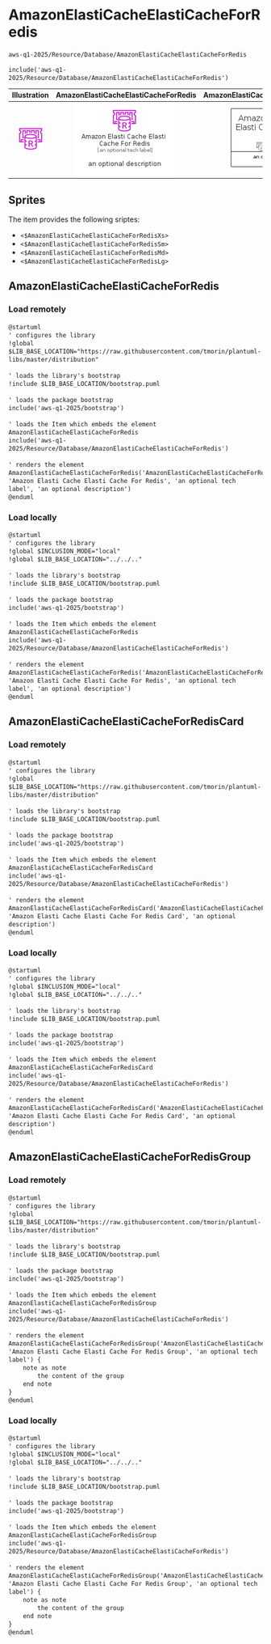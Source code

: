# AmazonElastiCacheElastiCacheForRedis


```text
aws-q1-2025/Resource/Database/AmazonElastiCacheElastiCacheForRedis
```

```text
include('aws-q1-2025/Resource/Database/AmazonElastiCacheElastiCacheForRedis')
```



| Illustration | AmazonElastiCacheElastiCacheForRedis | AmazonElastiCacheElastiCacheForRedisCard | AmazonElastiCacheElastiCacheForRedisGroup |
| :---: | :---: | :---: | :---: |
| ![illustration for Illustration](../../../aws-q1-2025/Resource/Database/AmazonElastiCacheElastiCacheForRedis.png) | ![illustration for AmazonElastiCacheElastiCacheForRedis](../../../aws-q1-2025/Resource/Database/AmazonElastiCacheElastiCacheForRedis.Local.png) | ![illustration for AmazonElastiCacheElastiCacheForRedisCard](../../../aws-q1-2025/Resource/Database/AmazonElastiCacheElastiCacheForRedisCard.Local.png) | ![illustration for AmazonElastiCacheElastiCacheForRedisGroup](../../../aws-q1-2025/Resource/Database/AmazonElastiCacheElastiCacheForRedisGroup.Local.png) |



## Sprites
The item provides the following sriptes:

- `<$AmazonElastiCacheElastiCacheForRedisXs>`
- `<$AmazonElastiCacheElastiCacheForRedisSm>`
- `<$AmazonElastiCacheElastiCacheForRedisMd>`
- `<$AmazonElastiCacheElastiCacheForRedisLg>`





## AmazonElastiCacheElastiCacheForRedis

### Load remotely
```plantuml
@startuml
' configures the library
!global $LIB_BASE_LOCATION="https://raw.githubusercontent.com/tmorin/plantuml-libs/master/distribution"

' loads the library's bootstrap
!include $LIB_BASE_LOCATION/bootstrap.puml

' loads the package bootstrap
include('aws-q1-2025/bootstrap')

' loads the Item which embeds the element AmazonElastiCacheElastiCacheForRedis
include('aws-q1-2025/Resource/Database/AmazonElastiCacheElastiCacheForRedis')

' renders the element
AmazonElastiCacheElastiCacheForRedis('AmazonElastiCacheElastiCacheForRedis', 'Amazon Elasti Cache Elasti Cache For Redis', 'an optional tech label', 'an optional description')
@enduml
```

### Load locally
```plantuml
@startuml
' configures the library
!global $INCLUSION_MODE="local"
!global $LIB_BASE_LOCATION="../../.."

' loads the library's bootstrap
!include $LIB_BASE_LOCATION/bootstrap.puml

' loads the package bootstrap
include('aws-q1-2025/bootstrap')

' loads the Item which embeds the element AmazonElastiCacheElastiCacheForRedis
include('aws-q1-2025/Resource/Database/AmazonElastiCacheElastiCacheForRedis')

' renders the element
AmazonElastiCacheElastiCacheForRedis('AmazonElastiCacheElastiCacheForRedis', 'Amazon Elasti Cache Elasti Cache For Redis', 'an optional tech label', 'an optional description')
@enduml
```

## AmazonElastiCacheElastiCacheForRedisCard

### Load remotely
```plantuml
@startuml
' configures the library
!global $LIB_BASE_LOCATION="https://raw.githubusercontent.com/tmorin/plantuml-libs/master/distribution"

' loads the library's bootstrap
!include $LIB_BASE_LOCATION/bootstrap.puml

' loads the package bootstrap
include('aws-q1-2025/bootstrap')

' loads the Item which embeds the element AmazonElastiCacheElastiCacheForRedisCard
include('aws-q1-2025/Resource/Database/AmazonElastiCacheElastiCacheForRedis')

' renders the element
AmazonElastiCacheElastiCacheForRedisCard('AmazonElastiCacheElastiCacheForRedisCard', 'Amazon Elasti Cache Elasti Cache For Redis Card', 'an optional description')
@enduml
```

### Load locally
```plantuml
@startuml
' configures the library
!global $INCLUSION_MODE="local"
!global $LIB_BASE_LOCATION="../../.."

' loads the library's bootstrap
!include $LIB_BASE_LOCATION/bootstrap.puml

' loads the package bootstrap
include('aws-q1-2025/bootstrap')

' loads the Item which embeds the element AmazonElastiCacheElastiCacheForRedisCard
include('aws-q1-2025/Resource/Database/AmazonElastiCacheElastiCacheForRedis')

' renders the element
AmazonElastiCacheElastiCacheForRedisCard('AmazonElastiCacheElastiCacheForRedisCard', 'Amazon Elasti Cache Elasti Cache For Redis Card', 'an optional description')
@enduml
```

## AmazonElastiCacheElastiCacheForRedisGroup

### Load remotely
```plantuml
@startuml
' configures the library
!global $LIB_BASE_LOCATION="https://raw.githubusercontent.com/tmorin/plantuml-libs/master/distribution"

' loads the library's bootstrap
!include $LIB_BASE_LOCATION/bootstrap.puml

' loads the package bootstrap
include('aws-q1-2025/bootstrap')

' loads the Item which embeds the element AmazonElastiCacheElastiCacheForRedisGroup
include('aws-q1-2025/Resource/Database/AmazonElastiCacheElastiCacheForRedis')

' renders the element
AmazonElastiCacheElastiCacheForRedisGroup('AmazonElastiCacheElastiCacheForRedisGroup', 'Amazon Elasti Cache Elasti Cache For Redis Group', 'an optional tech label') {
    note as note
        the content of the group
    end note
}
@enduml
```

### Load locally
```plantuml
@startuml
' configures the library
!global $INCLUSION_MODE="local"
!global $LIB_BASE_LOCATION="../../.."

' loads the library's bootstrap
!include $LIB_BASE_LOCATION/bootstrap.puml

' loads the package bootstrap
include('aws-q1-2025/bootstrap')

' loads the Item which embeds the element AmazonElastiCacheElastiCacheForRedisGroup
include('aws-q1-2025/Resource/Database/AmazonElastiCacheElastiCacheForRedis')

' renders the element
AmazonElastiCacheElastiCacheForRedisGroup('AmazonElastiCacheElastiCacheForRedisGroup', 'Amazon Elasti Cache Elasti Cache For Redis Group', 'an optional tech label') {
    note as note
        the content of the group
    end note
}
@enduml
```

